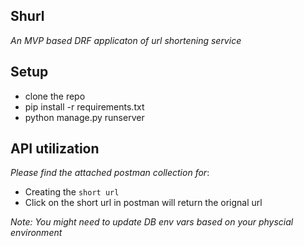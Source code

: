 ## Shurl
*An MVP based DRF applicaton of url shortening service*

## Setup
- clone the repo
- pip install -r requirements.txt
- python manage.py runserver

## API utilization
*Please find the attached postman collection for*:
- Creating the `short url`
- Click on the short url in postman will return the orignal url

*Note: You might need to update DB env vars based on your physcial environment*
